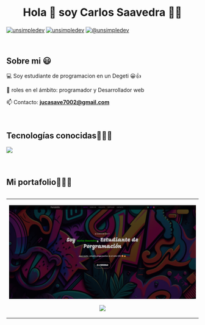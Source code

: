 <h1 align="center">Hola 👋  soy Carlos Saavedra 🐧🧊 </h1> 

<p align="left">
<a href="https://linkedin.com/in/juan-carlos-saavedra-villagomez-2a8bb6316/" target="blank"><img align="center" src="https://img.shields.io/badge/LinkedIn-0077B5?style=for-the-badge&logo=linkedin&logoColor=white"alt="unsimpledev"/></a>
<a href="https://www.facebook.com/profile.php?id=100076334268624&mibextid=ZbWKwL" target="blank"><img align="center" src="https://img.shields.io/badge/Facebook-1877F2?style=for-the-badge&logo=facebook&logoColor=white" alt="unsimpledev"  /></a>
<a href = "mailto:jucasave7002@outlook.com" target="blank"><img align="center" src="https://img.shields.io/badge/Gmail-D14836?style=for-the-badge&logo=gmail&logoColor=white" alt="@unsimpledev"  /></a>
  </p>
<br>
<h2>Sobre mi 😃</h2>
<!--Intro start-->

<p align="left">
💻 Soy estudiante de programacion en un Degeti 😀👍

📝 roles en el ámbito: programador y Desarrollador web

📫 Contacto: **jucasave7002@gmail.com**
<!--Intro end-->
  </p>
<br>

<h2 >Tecnologías conocidas👨🏻‍💻</h2>
<p align="left">
  <a href="https://skillicons.dev">
         <img src="https://skillicons.dev/icons?i=androidstudio,c,cs,cpp,java,php,py,css,html,js,nodejs,mysql,sqlite,vscode,linux,ai,ps&perline=12" />
  </a>
</p>
<br>

<div id="proyectos">
<h2 >Mi portafolio👨🏻‍💻</h2>

<table align="left" >
<tr border="none">
  <td width="25%" align="center">
    <p align="center">
        <img align="center" width=100% src="Captura de pantalla 2024-06-28 183729.png"  /></a>
      </p>
    <p align="center">
  <a href="https://github.com/jucasave/probable-train" target="blank"><img align="center" src="https://img.shields.io/badge/GitHub-100000?style=for-the-badge&logo=github&logoColor=white" /></a>
    </p>       
</td>


</p>        
<!--- stats (end) -->
